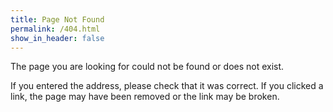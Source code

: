 ```yaml
---
title: Page Not Found
permalink: /404.html
show_in_header: false
---
```

The page you are looking for could not be found or does not exist.

If you entered the address, please check that it was correct. If you clicked a link, the page may have been removed or the link may be broken.
